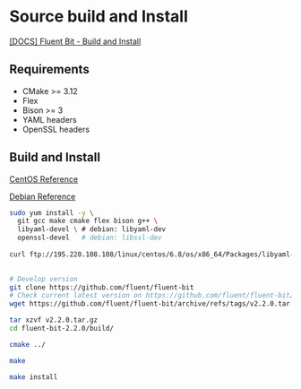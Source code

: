 
# Source build and Install 
[[DOCS] Fluent Bit - Build and Install](https://docs.fluentbit.io/manual/installation/sources/build-and-install)

## Requirements
- CMake >= 3.12
- Flex
- Bison >= 3
- YAML headers
- OpenSSL headers

## Build and Install

[CentOS Reference](https://github.com/fluent/fluent-bit/blob/master/dockerfiles/Dockerfile.centos7)

[Debian Reference](https://github.com/fluent/fluent-bit/blob/master/dockerfiles/Dockerfile)

```bash
sudo yum install -y \
  git gcc make cmake flex bison g++ \
  libyaml-devel \ # debian: libyaml-dev
  openssl-devel   # debian: libssl-dev
  
curl ftp://195.220.108.108/linux/centos/6.8/os/x86_64/Packages/libyaml-devel-0.1.3-4.el6_6.x86_64.rpm --output libyaml-devel-0.1.3-4.el6_6.x86_64.rpm

  
# Develop version
git clone https://github.com/fluent/fluent-bit
# Check current latest version on https://github.com/fluent/fluent-bit/releases
wget https://github.com/fluent/fluent-bit/archive/refs/tags/v2.2.0.tar.gz

tar xzvf v2.2.0.tar.gz
cd fluent-bit-2.2.0/build/

cmake ../

make

make install
```
